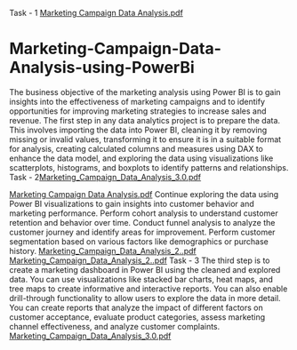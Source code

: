 Task - 1
[Marketing Campaign Data Analysis.pdf](https://github.com/shivani11chaudhary/Marketing-Campaign-Data-Analysis-using-PowerBi/files/11737012/Marketing.Campaign.Data.Analysis.pdf)
# Marketing-Campaign-Data-Analysis-using-PowerBi
The business objective of the marketing analysis using Power BI is to gain insights into the effectiveness of marketing campaigns and to identify opportunities for improving marketing strategies to increase sales and revenue.
The first step in any data analytics project is to prepare the data. This involves importing the data into Power BI, cleaning it by removing missing or invalid values, transforming it to ensure it is in a suitable format for analysis, creating calculated columns and measures using DAX to enhance the data model, and exploring the data using visualizations like scatterplots, histograms, and boxplots to identify patterns and relationships.
Task - 2[Marketing_Campaign_Data_Analysis_3.0.pdf](https://github.com/shivani11chaudhary/Marketing-Campaign-Data-Analysis-using-PowerBi/files/11804587/Marketing_Campaign_Data_Analysis_3.0.pdf)

[Marketing Campaign Data Analysis.pdf](https://github.com/shivani11chaudhary/Marketing-Campaign-Data-Analysis-using-PowerBi/files/11737012/Marketing.Campaign.Data.Analysis.pdf)
Continue exploring the data using Power BI visualizations to gain insights into customer behavior and marketing performance.
Perform cohort analysis to understand customer retention and behavior over time.
Conduct funnel analysis to analyze the customer journey and identify areas for improvement.
Perform customer segmentation based on various factors like demographics or purchase history.
[Marketing_Campaign_Data_Analysis_2..pdf](https://github.com/shivani11chaudhary/Marketing-Campaign-Data-Analysis-using-PowerBi/files/11737029/Marketing_Campaign_Data_Analysis_2.pdf)
[Marketing_Campaign_Data_Analysis_2..pdf](https://github.com/shivani11chaudhary/Marketing-Campaign-Data-Analysis-using-PowerBi/files/11737040/Marketing_Campaign_Data_Analysis_2.pdf)
Task - 3
The third step is to create a marketing dashboard in Power BI using the cleaned and explored data. You can use visualizations like stacked bar charts, heat maps, and tree maps to create informative and interactive reports. You can also enable drill-through functionality to allow users to explore the data in more detail. You can create reports that analyze the impact of different factors on customer acceptance, evaluate product categories, assess marketing channel effectiveness, and analyze customer complaints.
[Marketing_Campaign_Data_Analysis_3.0.pdf](https://github.com/shivani11chaudhary/Marketing-Campaign-Data-Analysis-using-PowerBi/files/11804594/Marketing_Campaign_Data_Analysis_3.0.pdf)







